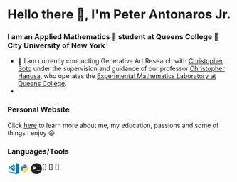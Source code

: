 # Hello there 👋, I'm Peter Antonaros Jr.

### I am an Applied Mathematics 🧮 student at Queens College 🏫 City University of New York 

* 📜 I am currently conducting Generative Art Research with [Christopher Soto] under the supervision and guidance of our professor [Christopher Hanusa], who operates the [Experimental Mathematics Laboratory at Queens College].
* 


### Personal Website
Click [here] to learn more about me, my education, passions and some of things I enjoy 😄



### Languages/Tools
[<img align="left" alt="Visual Studio Code" width="26px" src="https://github.com/peterantonarosjr/peterantonarosjr/blob/main/PNG/VisualStudioCodeIcon.png" />]
[<img align="left" alt="Python" width="26px" src="https://github.com/peterantonarosjr/peterantonarosjr/blob/main/PNG/PythonIcon.png" />]
[<img align="left" alt="Terminal" width="26px" src="https://github.com/peterantonarosjr/peterantonarosjr/blob/main/PNG/TerminalIcon.png" />]

<br />
<br />


[here]: https://peterantonarosjr.com
[Christopher Soto]: https://christophersoto.me/
[Christopher Hanusa]: https://www.linkedin.com/in/christopher-hanusa-64494549
[Experimental Mathematics Laboratory at Queens College]: https://qcpages.qc.cuny.edu/~chanusa/research/lab.html